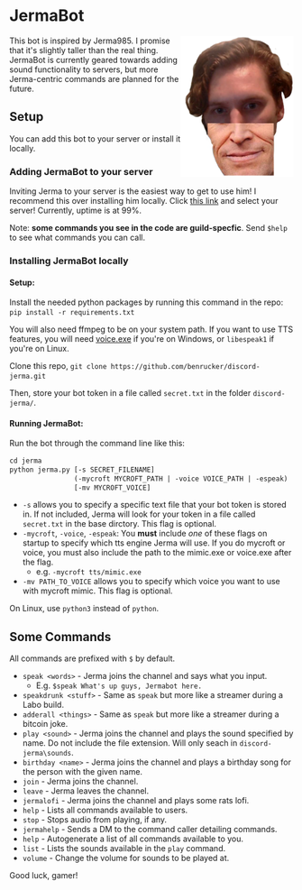 # JermaBot

<img src="jerma/resources/images/thumbnail.png" width="200" height="250" align="right" />

This bot is inspired by Jerma985. I promise that it's slightly taller than the real thing. JermaBot is currently geared towards adding sound functionality to servers, but more Jerma-centric commands are planned for the future.

## Setup

You can add this bot to your server or install it locally.

### Adding JermaBot to your server

Inviting Jerma to your server is the easiest way to get to use him! I recommend this over installing him locally. Click [this link](https://discordapp.com/api/oauth2/authorize?client_id=579445833938763816&permissions=120859712&scope=bot) and select your server! Currently, uptime is at 99%.

Note: **some commands you see in the code are guild-specfic**. Send `$help` to see what commands you can call.

### Installing JermaBot locally

#### Setup:
Install the needed python packages by running this command in the repo:
```pip install -r requirements.txt```

You will also need ffmpeg to be on your system path. If you want to use TTS features, you will need [voice.exe](https://www.elifulkerson.com/projects/commandline-text-to-speech.php) if you're on Windows, or `libespeak1` if you're on Linux.

Clone this repo,
```git clone https://github.com/benrucker/discord-jerma.git```

Then, store your bot token in a file called `secret.txt` in the folder `discord-jerma/`.

#### Running JermaBot:

Run the bot through the command line like this:
```
cd jerma
python jerma.py [-s SECRET_FILENAME]
                (-mycroft MYCROFT_PATH | -voice VOICE_PATH | -espeak)
                [-mv MYCROFT_VOICE]
```
* `-s` allows you to specify a specific text file that your bot token is stored in. If not included, Jerma will look for your token in a file called `secret.txt` in the base dirctory. This flag is optional.
* `-mycroft`, `-voice`, `-espeak`: You **must** include _one_ of these flags on startup to specify which tts engine Jerma will use. If you do mycroft or voice, you must also include the path to the mimic.exe or voice.exe after the flag.
    * e.g. `-mycroft tts/mimic.exe`
* `-mv PATH_TO_VOICE` allows you to specify which voice you want to use with mycroft mimic. This flag is optional.


On Linux, use `python3` instead of `python`.

## Some Commands
All commands are prefixed with `$` by default.

* `speak <words>` - Jerma joins the channel and says what you input.
  * E.g. `$speak What's up guys, Jermabot here.`
* `speakdrunk <stuff>` - Same as `speak` but more like a streamer during a Labo build.
* `adderall <things>` - Same as `speak` but more like a streamer during a bitcoin joke.
* `play <sound>` - Jerma joins the channel and plays the sound specified by name. Do not include the file extension. Will only seach in `discord-jerma\sounds`.
* `birthday <name>` - Jerma joins the channel and plays a birthday song for the person with the given name.
* `join` - Jerma joins the channel.
* `leave` - Jerma leaves the channel.
* `jermalofi` - Jerma joins the channel and plays some rats lofi.
* `help` - Lists all commands available to users.
* `stop` - Stops audio from playing, if any.
* `jermahelp` - Sends a DM to the command caller detailing commands.
* `help` - Autogenerate a list of all commands available to you.
* `list` - Lists the sounds available in the `play` command.
* `volume` - Change the volume for sounds to be played at.

Good luck, gamer!
